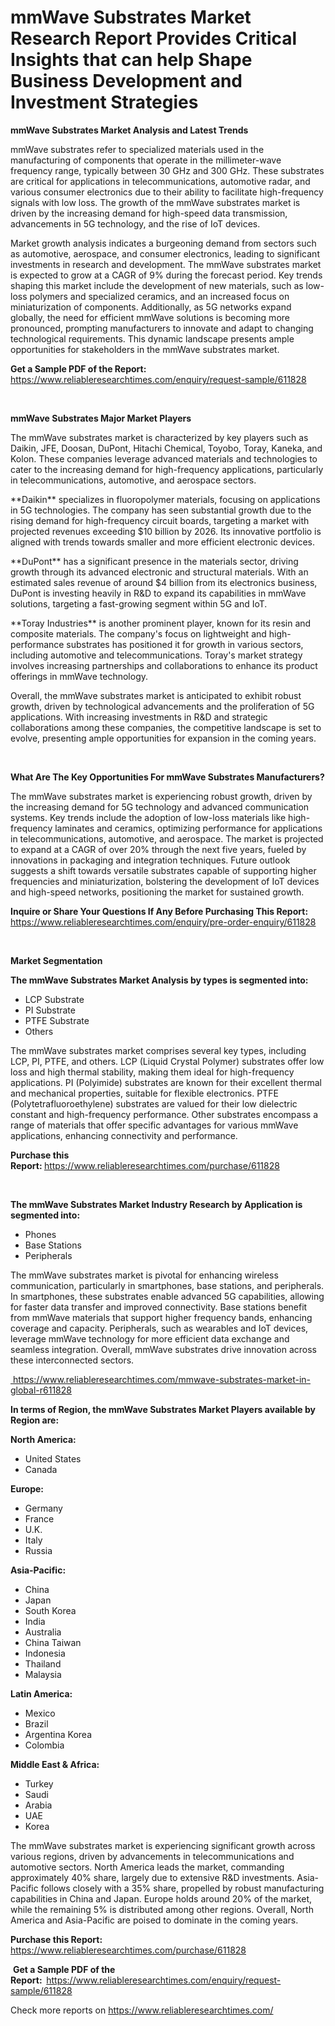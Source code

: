 <p><h1>mmWave Substrates Market Research Report Provides Critical Insights that can help Shape Business Development and Investment Strategies</h1></p><p><strong>mmWave Substrates Market Analysis and Latest Trends</strong></p>
<p><p>mmWave substrates refer to specialized materials used in the manufacturing of components that operate in the millimeter-wave frequency range, typically between 30 GHz and 300 GHz. These substrates are critical for applications in telecommunications, automotive radar, and various consumer electronics due to their ability to facilitate high-frequency signals with low loss. The growth of the mmWave substrates market is driven by the increasing demand for high-speed data transmission, advancements in 5G technology, and the rise of IoT devices.</p><p>Market growth analysis indicates a burgeoning demand from sectors such as automotive, aerospace, and consumer electronics, leading to significant investments in research and development. The mmWave substrates market is expected to grow at a CAGR of 9% during the forecast period. Key trends shaping this market include the development of new materials, such as low-loss polymers and specialized ceramics, and an increased focus on miniaturization of components. Additionally, as 5G networks expand globally, the need for efficient mmWave solutions is becoming more pronounced, prompting manufacturers to innovate and adapt to changing technological requirements. This dynamic landscape presents ample opportunities for stakeholders in the mmWave substrates market.</p></p>
<p><strong>Get a Sample PDF of the Report:&nbsp;</strong> <a href="https://www.reliableresearchtimes.com/enquiry/request-sample/611828?utm_campaign=3358&utm_medium=2&utm_source=Github&utm_content=ia&utm_term=23032025&utm_id=mmwave-substrates">https://www.reliableresearchtimes.com/enquiry/request-sample/611828</a></p>
<p>&nbsp;</p>
<p><strong>mmWave Substrates Major Market Players</strong></p>
<p><p>The mmWave substrates market is characterized by key players such as Daikin, JFE, Doosan, DuPont, Hitachi Chemical, Toyobo, Toray, Kaneka, and Kolon. These companies leverage advanced materials and technologies to cater to the increasing demand for high-frequency applications, particularly in telecommunications, automotive, and aerospace sectors. </p><p>**Daikin** specializes in fluoropolymer materials, focusing on applications in 5G technologies. The company has seen substantial growth due to the rising demand for high-frequency circuit boards, targeting a market with projected revenues exceeding $10 billion by 2026. Its innovative portfolio is aligned with trends towards smaller and more efficient electronic devices.</p><p>**DuPont** has a significant presence in the materials sector, driving growth through its advanced electronic and structural materials. With an estimated sales revenue of around $4 billion from its electronics business, DuPont is investing heavily in R&D to expand its capabilities in mmWave solutions, targeting a fast-growing segment within 5G and IoT.</p><p>**Toray Industries** is another prominent player, known for its resin and composite materials. The company's focus on lightweight and high-performance substrates has positioned it for growth in various sectors, including automotive and telecommunications. Toray's market strategy involves increasing partnerships and collaborations to enhance its product offerings in mmWave technology.</p><p>Overall, the mmWave substrates market is anticipated to exhibit robust growth, driven by technological advancements and the proliferation of 5G applications. With increasing investments in R&D and strategic collaborations among these companies, the competitive landscape is set to evolve, presenting ample opportunities for expansion in the coming years.</p></p>
<p>&nbsp;</p>
<p><strong>What Are The Key Opportunities For mmWave Substrates Manufacturers?</strong></p>
<p><p>The mmWave substrates market is experiencing robust growth, driven by the increasing demand for 5G technology and advanced communication systems. Key trends include the adoption of low-loss materials like high-frequency laminates and ceramics, optimizing performance for applications in telecommunications, automotive, and aerospace. The market is projected to expand at a CAGR of over 20% through the next five years, fueled by innovations in packaging and integration techniques. Future outlook suggests a shift towards versatile substrates capable of supporting higher frequencies and miniaturization, bolstering the development of IoT devices and high-speed networks, positioning the market for sustained growth.</p></p>
<p><strong>Inquire or Share Your Questions If Any Before Purchasing This Report:</strong> <a href="https://www.reliableresearchtimes.com/enquiry/pre-order-enquiry/611828?utm_campaign=3358&utm_medium=2&utm_source=Github&utm_content=ia&utm_term=23032025&utm_id=mmwave-substrates">https://www.reliableresearchtimes.com/enquiry/pre-order-enquiry/611828</a></p>
<p>&nbsp;</p>
<p><strong>Market Segmentation</strong></p>
<p><strong>The mmWave Substrates Market Analysis by types is segmented into:</strong></p>
<p><ul><li>LCP Substrate</li><li>PI Substrate</li><li>PTFE Substrate</li><li>Others</li></ul></p>
<p><p>The mmWave substrates market comprises several key types, including LCP, PI, PTFE, and others. LCP (Liquid Crystal Polymer) substrates offer low loss and high thermal stability, making them ideal for high-frequency applications. PI (Polyimide) substrates are known for their excellent thermal and mechanical properties, suitable for flexible electronics. PTFE (Polytetrafluoroethylene) substrates are valued for their low dielectric constant and high-frequency performance. Other substrates encompass a range of materials that offer specific advantages for various mmWave applications, enhancing connectivity and performance.</p></p>
<p><strong>Purchase this Report:&nbsp;</strong><a href="https://www.reliableresearchtimes.com/purchase/611828?utm_campaign=3358&utm_medium=2&utm_source=Github&utm_content=ia&utm_term=23032025&utm_id=mmwave-substrates">https://www.reliableresearchtimes.com/purchase/611828</a></p>
<p>&nbsp;</p>
<p><strong>The mmWave Substrates Market Industry Research by Application is segmented into:</strong></p>
<p><ul><li>Phones</li><li>Base Stations</li><li>Peripherals</li></ul></p>
<p><p>The mmWave substrates market is pivotal for enhancing wireless communication, particularly in smartphones, base stations, and peripherals. In smartphones, these substrates enable advanced 5G capabilities, allowing for faster data transfer and improved connectivity. Base stations benefit from mmWave materials that support higher frequency bands, enhancing coverage and capacity. Peripherals, such as wearables and IoT devices, leverage mmWave technology for more efficient data exchange and seamless integration. Overall, mmWave substrates drive innovation across these interconnected sectors.</p></p>
<p><a href="https://www.reliableresearchtimes.com/mmwave-substrates-market-in-global-r611828?utm_campaign=3358&utm_medium=2&utm_source=Github&utm_content=ia&utm_term=23032025&utm_id=mmwave-substrates">&nbsp;https://www.reliableresearchtimes.com/mmwave-substrates-market-in-global-r611828</a></p>
<p><strong>In terms of Region, the mmWave Substrates Market Players available by Region are:</strong></p>
<p>
    <p> <strong> North America: </strong>
        <ul>
            <li>United States</li>
            <li>Canada</li>
        </ul>
        </p> 
    <p> <strong> Europe: </strong>
        <ul>
            <li>Germany</li>
            <li>France</li>
            <li>U.K.</li>
            <li>Italy</li>
            <li>Russia</li>
        </ul>
        </p> 
    <p> <strong> Asia-Pacific: </strong>
        <ul>
            <li>China</li>
            <li>Japan</li>
            <li>South Korea</li>
            <li>India</li>
            <li>Australia</li>
            <li>China Taiwan</li>
            <li>Indonesia</li>
            <li>Thailand</li>
            <li>Malaysia</li>
        </ul>
        </p> 
    <p> <strong> Latin America: </strong>
        <ul>
            <li>Mexico</li>
            <li>Brazil</li>
            <li>Argentina Korea</li>
            <li>Colombia</li>
        </ul>
        </p> 
    <p> <strong> Middle East & Africa: </strong>
        <ul>
            <li>Turkey</li>
            <li>Saudi</li>
            <li>Arabia</li>
            <li>UAE</li>
            <li>Korea</li>
        </ul>
    </p>
    </p>
<p><p>The mmWave substrates market is experiencing significant growth across various regions, driven by advancements in telecommunications and automotive sectors. North America leads the market, commanding approximately 40% share, largely due to extensive R&D investments. Asia-Pacific follows closely with a 35% share, propelled by robust manufacturing capabilities in China and Japan. Europe holds around 20% of the market, while the remaining 5% is distributed among other regions. Overall, North America and Asia-Pacific are poised to dominate in the coming years.</p></p>
<p><strong>Purchase this Report: </strong><a href="https://www.reliableresearchtimes.com/purchase/611828?utm_campaign=3358&utm_medium=2&utm_source=Github&utm_content=ia&utm_term=23032025&utm_id=mmwave-substrates">https://www.reliableresearchtimes.com/purchase/611828</a></p>
<p>&nbsp;<strong>Get a Sample PDF of the Report:&nbsp;&nbsp;</strong><a href="https://www.reliableresearchtimes.com/enquiry/request-sample/611828?utm_campaign=3358&utm_medium=2&utm_source=Github&utm_content=ia&utm_term=23032025&utm_id=mmwave-substrates">https://www.reliableresearchtimes.com/enquiry/request-sample/611828</a></p>
<p><strong></strong></p>
<p>Check more reports on <a href="https://www.reliableresearchtimes.com/?utm_campaign=3358&utm_medium=2&utm_source=Github&utm_content=ia&utm_term=23032025&utm_id=mmwave-substrates">https://www.reliableresearchtimes.com/</a></p>